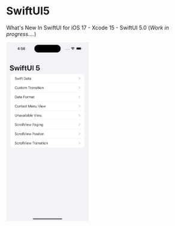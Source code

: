 # SwiftUI5

What's New In SwiftUI for iOS 17 - Xcode 15 - SwiftUI 5.0 (*Work in progress....*)


<img src="https://github.com/gazolla/SwiftUI5/blob/main/SwiftUI5/screenshot.png" width="220">
